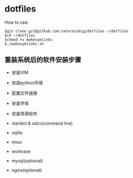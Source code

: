 dotfiles
========

How to use:

    $git clone git@github.com:saturnisbig/dotfiles ~/dotfiles
    $cd ~/dotfiles
    $chmod +x makesymlinks
    $./makesymlinks.sh


## 重装系统后的软件安装步骤

- 安装VIM

- 安装python环境

- 配置文件链接

- 安装字体

- 安装常用软件
 - stardict & sdcv(command line)
 - sqlite
 - tmux
 - workrave
 - mysql(optional)
 - nginx(optional)
